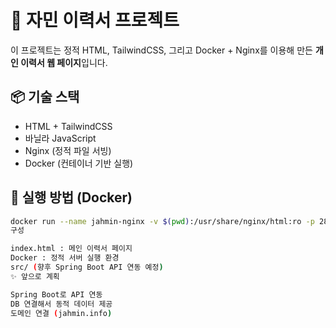 # 📝 자민 이력서 프로젝트

이 프로젝트는 정적 HTML, TailwindCSS, 그리고 Docker + Nginx를 이용해 만든 **개인 이력서 웹 페이지**입니다.

## 📦 기술 스택

- HTML + TailwindCSS
- 바닐라 JavaScript
- Nginx (정적 파일 서빙)
- Docker (컨테이너 기반 실행)

## 🚀 실행 방법 (Docker)

```bash
docker run --name jahmin-nginx -v $(pwd):/usr/share/nginx/html:ro -p 28181:80 -d nginx
구성

index.html : 메인 이력서 페이지
Docker : 정적 서버 실행 환경
src/ (향후 Spring Boot API 연동 예정)
✨ 앞으로 계획

Spring Boot로 API 연동
DB 연결해서 동적 데이터 제공
도메인 연결 (jahmin.info)
